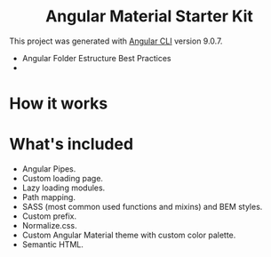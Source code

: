 <h1 align="center">Angular Material Starter Kit</h1>

This project was generated with [Angular CLI](https://github.com/angular/angular-cli) version 9.0.7.

- Angular Folder Estructure Best Practices
-

# How it works

# What's included

- Angular Pipes.
- Custom loading page.
- Lazy loading modules.
- Path mapping.
- SASS (most common used functions and mixins) and BEM styles.
- Custom prefix.
- Normalize.css.
- Custom Angular Material theme with custom color palette.
- Semantic HTML.
